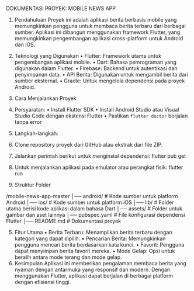 DOKUMENTASI PROYEK: MOBILE NEWS APP
1. Pendahuluan
Proyek ini adalah aplikasi berita berbasis mobile yang memungkinkan pengguna untuk membaca berita terbaru dari berbagai sumber. Aplikasi ini dibangun menggunakan framework Flutter, yang memungkinkan pengembangan aplikasi cross-platform untuk Android dan iOS.
2. Teknologi yang Digunakan
•	Flutter: Framework utama untuk pengembangan aplikasi mobile.
•	Dart: Bahasa pemrograman yang digunakan dalam Flutter.
•	Firebase: Backend untuk autentikasi dan penyimpanan data.
•	API Berita: Digunakan untuk mengambil berita dari sumber eksternal.
•	Gradle: Untuk mengelola dependensi pada proyek Android.
3. Cara Menjalankan Proyek
1. Persyaratan:
•	Install Flutter SDK
•	Install Android Studio atau Visual Studio Code dengan ekstensi Flutter
•	Pastikan `flutter doctor` berjalan tanpa error

2. Langkah-langkah:
1.	Clone repository proyek dari GitHub atau ekstrak dari file ZIP.
2.	Jalankan perintah berikut untuk menginstal dependensi: flutter pub get
3.	Untuk menjalankan aplikasi pada emulator atau perangkat fisik: flutter run
4. Struktur Folder

/mobile-news-app-master
│── android/             # Kode sumber untuk platform Android
│── ios/                 # Kode sumber untuk platform iOS
│── lib/                 # Folder utama berisi kode aplikasi dalam bahasa Dart
│── assets/              # Folder untuk gambar dan aset lainnya
│── pubspec.yaml         # File konfigurasi dependensi Flutter
│── README.md            # Dokumentasi proyek

5. Fitur Utama
•	Berita Terbaru: Menampilkan berita terbaru dengan kategori yang dapat dipilih.
•	Pencarian Berita: Memungkinkan pengguna mencari berita berdasarkan kata kunci.
•	Favorit: Pengguna dapat menyimpan berita favorit mereka.
•	Mode Gelap: Opsi untuk beralih antara mode terang dan mode gelap.
6. Kesimpulan
Aplikasi ini memberikan pengalaman membaca berita yang nyaman dengan antarmuka yang responsif dan modern. Dengan menggunakan Flutter, aplikasi dapat berjalan di berbagai platform dengan efisiensi tinggi.
